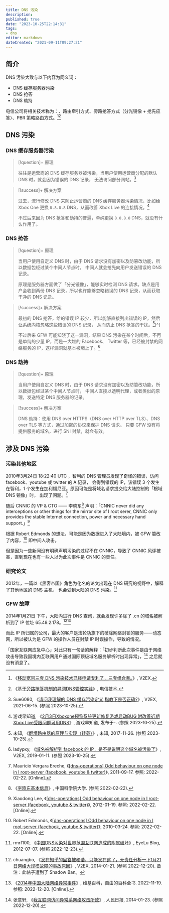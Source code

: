 ```yaml
---
title: DNS 污染
description:
published: true
date: "2023-10-25T22:14:31"
tags:
- dns
editor: markdown
dateCreated: "2021-09-11T09:27:21"
---
```


## 简介

DNS 污染大致与以下内容为同义词：

+   DNS 缓存服务器污染
+   DNS 抢答
+   DNS 劫持

电信公司将相关技术称为：、路由牵引方式、旁路抢答方式（分光镜像 + 抢先应答）、PBR 策略路由方式。[^82394][^00064]

[^82394]: 《[移动宽带三套 DNS 污染技术已经申请专利了，三套组合拳。](https://web.archive.org/web/20200327034135/https://v2ex.com/t/482394)》, V2EX.

[^00064]: 《[基于旁路抢答机制的异网DNS管控实践](https://web.archive.org/web/20180823105346/http://www.ttm.com.cn/article/2016/1000-1247/1000-1247-1-1-00064.shtml)》, 电信技术.

## DNS 污染

### DNS 缓存服务器污染

> [!question]+ 原理
>
> 往往是运营商的 DNS 缓存服务器被污染，当用户使用运营商分配的默认 DNS 时，就会因为错误的 DNS 记录，
> 无法访问部分网站。[^83433]

[^83433]: Sue6080, 《[请问我理解的 DNS 缓存污染定义,指教下是否正确?](https://web.archive.org/web/20220903025723/https://www.v2ex.com/t/783433)》, V2EX, 2021-06-15. (参照 2023-10-25).

> [!success]+ 解决方案
>
> 过去，流行修改 DNS 来防止运营商的 DNS 缓存服务器污染情况，比如给 Xbox One 更换 `8.8.8.8` DNS，从而改善 Xbox Live
> 的连接情况。[^d3310]
>
> 不过后来因为 DNS 抢答和劫持的普遍，单纯更换 `8.8.8.8` DNS，就没有什么作用了。

[^d3310]: 游戏早知道, 《[2月3日Xboxone预览系统更新修复游戏启动BUG 附改善近期Xbox Live受限问题可用DNS](https://web.archive.org/web/20220813184732/https://www.yxzzd.com/3310.html)》, 游戏早知道, 发布于-. (参照 2023-10-25).


### DNS 抢答

> [!question]+ 原理
>
> 当用户使用自定义 DNS 时，由于 DNS 请求没有加密以及防篡改功能，所以数据包经过某个中间人节点时，
> 中间人就会抢先向用户发送错误的 DNS 记录。
>
> 原理是服务器方面做了「分光镜像」，能够实时检测 DNS 请求。缺点是用户会收到两份 DNS 记录，所以也许能够忽略错误的 DNS
> 记录，从而获取干净的 DNS 记录。

> [!success]+ 解决方案
>
> 最初的 DNS 抢答，给的错误 IP 较少，所以能够直接列出错误的 IP，然后让系统内核忽略这些错误的 DNS 记录，
> 从而防止 DNS 抢答的干扰。[^80526][^]
>
> 不过后来 GFW 可能知晓了这一漏洞，结果 DNS 污染在某个时间后，不再是单纯的少量 IP，而是一大堆的 Facebook、
Twitter 等，已经被封禁的网络服务的 IP，这样漏洞就基本被堵上了。[^25889]

[^80526]: 未知, 《[翻墙路由器的原理与实现（转载）](<https://web.archive.org/web/20171126180526/http://blog.neargle.com/SecNewsBak/drops/翻墙路由器的原理与实现 .html>)》, 未知, 2017-11-26. (参照 2023-10-25).

[^25889]: ladypxy, 《[域名被解析到 facebook 的 IP，是不是说明这个域名被污染了](https://web.archive.org/web/20220123172514/https://www.v2ex.com/t/525889)》, V2EX, 2019-01-11. (参照 2023-10-25).

### DNS 劫持

> [!question]+ 原理
>
> 当用户使用自定义 DNS 时，由于 DNS 请求没有加密以及防篡改功能，所以数据包经过某个中间人节点时，
> 中间人直接以透明代理，或者类似的原理，发送特定 DNS 服务器的记录。

> [!success]+ 解决方案
>
> DNS 劫持：使用 DNS over HTTPS（DNS over HTTP over TLS）、DNS over TLS 等方式，通过加密的协议来保护 DNS 请求。
> 只要 GFW 没有将提供服务的域名，进行 SNI 封禁，就会有效。

## 涉及 DNS 污染

### 污染其他地区

2010年3月24日 18:22:40 UTC ，智利的 DNS 管理员发现了奇怪的错误，访问 facebook、youtube 或 twitter 的 A 记录，
会得到错误的 IP，该错误 3 个发生在智利，1 个发生在加利福尼亚。原因可能是将域名请求提交给大陆控制的「根域 DNS 镜像」时，
出现了问题。[^260]

随后 CNNIC 的 VP & CTO —— 李晓东[^LEE] 声明：「CNNIC never did any interceptions or other things for the mirror
site of I root serer, CNNIC only provides the stable Internet connection, power and necessary hand support.」[^280]

根据 Robert Edmonds 的想法，可能是因为数据进入了大陆境内，被 GFW 篡改了内容，[^271] 即中间人攻击。

但是因为一些新闻没有明确声明污染的过程不在 CNNIC，导致了 CNNIC 风评被害，直到现在也有一些人以为此次事件是 CNNIC
的责任。

[^260]: Mauricio Vergara Ereche, 《[\[dns-operations\] Odd behaviour on one node in I root-server \(facebook, youtube & twitter\)](https://web.archive.org/web/20110917095535/https://lists.dns-oarc.net/pipermail/dns-operations/2010-March/005260.html)》, 2011-09-17. 参照: 2022-02-22. [Online].

[^LEE]: 《[李晓东基本信息](https://web.archive.org/web/20200603014428/http://people.ucas.ac.cn/~LEE)》, 中国科学院大学. (参照 2022-02-22).

[^280]: Xiaodong Lee, 《[\[dns-operations\] Odd behaviour on one node in I root-server \(facebook, youtube & twitter\)](https://web.archive.org/web/20120119092604/https://lists.dns-oarc.net/pipermail/dns-operations/2010-March/005280.html)》, 2012-01-19. 参照: 2022-02-22. [Online].

[^271]: Robert Edmonds, 《[\[dns-operations\] Odd behaviour on one node in I root-server (facebook, youtube & twitter)](https://lists.dns-oarc.net/pipermail/dns-operations/2010-March/005271.html)》, 2010-03-24. 参照: 2022-02-22. [Online].

### 研究论文

2012年，一篇以《黑客帝国》角色为化名的论文出现在 DNS 研究的视野中，解释了其他地区的 DNS 主机，
也会受到大陆的 DNS 污染。[^qIaVG]

[^qIaVG]: rmrf100, 《[中国DNS污染对世界范围互联网造成的附属破坏](https://archive.vn/qIaVG "https://eyelublog.wordpress.com/2012/07/07/中国dns污染对世界范围互联网造成的附属破坏/")》, EyeLu Blog, 2012-07-07. (参照 2022-12-23).

### GFW 故障

2014年1月21日 下午，大陆内进行 DNS 查询，就会发现许多除了 .cn 的域名被解析到了 IP 位址 65.49.2.178。[^97867][^w2014]

[^97867]: chuangbo, 《[发在知乎的回答被和谐，只能发在这了，无责任分析一下1月21日网络大规模故障的事故原因](https://web.archive.org/web/20140122133459/http://www.v2ex.com/t/97867)》, V2EX, 2014-01-21. (参照 2022-12-20). 备注：此帖子遭到了 Shadow Ban。

[^w2014]: 《[2014年中国大陆网络异常事件](https://zh.wikipedia.org/wiki/2014年中国大陆网络异常事件)》, 维基百科，自由的百科全书. 2022-11-19. 参照: 2022-12-20. [Online].

而此 IP 所归属的公司，最大的客户是法轮功旗下的破除网络封锁的服务——动态网，所以被认为是 GFW 的操作人员在封禁 IP
时误操作，导致的情况。

「国家互联网应急中心」对此只有一句话的解释：「初步判断此次事件是由于网络攻击导致我国境内互联网用户通过国际顶级域名服务解析时出现异常」，[^02307] 之后就没有消息了。

[^02307]: 张意轩, 《[我互联网访问异常系网络攻击所致](https://web.archive.org/web/20221220052442/http://scitech.people.com.cn/n/2014/0123/c1007-24202307.html)》, 人民日报, 2014-01-23. (参照 2022-12-20).
